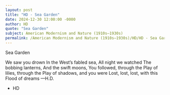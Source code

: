 ```yaml
---
layout: post
title: "HD - Sea Garden"
date: 2024-12-30 12:00:00 -0000
author: HD
quote: "Sea Garden"
subject: American Modernism and Nature (1910s–1930s)
permalink: /American Modernism and Nature (1910s–1930s)/HD/HD - Sea Garden
---
```


Sea Garden

We saw you drown
In the West’s fabled sea,
All night we watched
The bobbing lanterns,
And the swift moons,
You followed, through the 
Play of lilies, through the
Play of shadows, and you were
Lost, lost, lost, with this
Flood of dreams
     —H.D.

- HD
